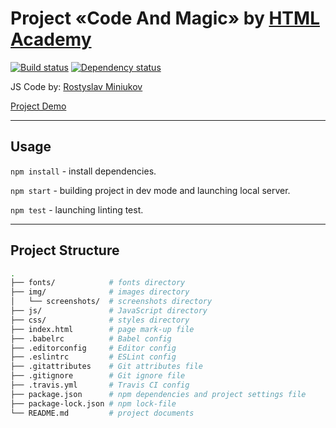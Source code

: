 # Project «Code And Magic» by [HTML Academy](https://htmlacademy.ru)

[![Build status][travis-image]][travis-url] [![Dependency status][dependency-image]][dependency-url]

JS Code by: [Rostyslav Miniukov](https://github.com/embyth/)

[Project Demo](https://embyth.github.io/code-and-magic/)

---

## Usage

`npm install` - install dependencies.

`npm start` - building project in dev mode and launching local server.

`npm test` - launching linting test.

---

## Project Structure

```bash
.
├── fonts/            # fonts directory
├── img/              # images directory
│   └── screenshots/  # screenshots directory
├── js/               # JavaScript directory
├── css/              # styles directory
├── index.html        # page mark-up file
├── .babelrc          # Babel config
├── .editorconfig     # Editor config
├── .eslintrc         # ESLint config
├── .gitattributes    # Git attributes file
├── .gitignore        # Git ignore file
├── .travis.yml       # Travis CI config
├── package.json      # npm dependencies and project settings file
├── package-lock.json # npm lock-file
└── README.md         # project documents
```

[travis-image]: https://travis-ci.org/embyth/code-and-magic.svg?branch=master
[travis-url]: https://travis-ci.org/embyth/code-and-magic
[dependency-image]: https://david-dm.org/embyth/code-and-magic/dev-status.svg?style=flat-square
[dependency-url]: https://david-dm.org/embyth/code-and-magic?type=dev

